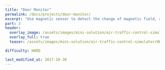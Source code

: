 ```yaml
---
title: "Door Monitor"
permalink: /docs/projects/door-monitor/
excerpt: "Use magnetic sensor to detect the change of magnetic field, and send notifications."
part: 3
header:
  overlay_image: /assets/images/mini-solution/air-traffic-control-simulator/HOL1/atc-app.png
  overlay_full: true
  teaser: /assets/images/mini-solution/air-traffic-control-simulator/HOL1/atc-app.png

difficulty: HARD

last_modified_at: 2017-10-30
---
```


